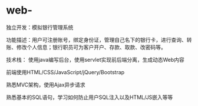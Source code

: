 # web-

独立开发：模拟银行管理系统

功能描述：用户可注册账号，绑定身份证，管理自己名下的银行卡，进行查询、转账、修改个人信息；银行职员可为客户开户、存款、取款、改密码等。

技术栈：
使用java编写后台，使用servlet实现前后端分离，生成动态Web内容

前端使用HTML/CSS/JavaScript/jQuery/Bootstrap

熟悉MVC架构，使用Ajax异步请求

熟悉基本的SQL语句，学习如何防止用户SQL注入以及HTML/JS嵌入等等

